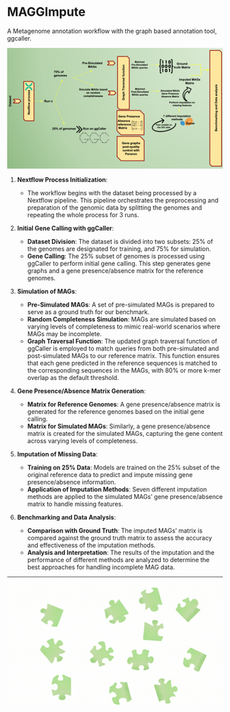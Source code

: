 # MAGGImpute
 A Metagenome annotation workflow with the graph based annotation tool, ggcaller.



![Workflow](workflow/MAGGIMPUTE.png)






1. **Nextflow Process Initialization**:
   - The workflow begins with the dataset being processed by a Nextflow pipeline. This pipeline orchestrates the preprocessing and preparation of the genomic data by splitting the genomes and repeating the whole process for 3 runs.

2. **Initial Gene Calling with ggCaller**:
   - **Dataset Division**: The dataset is divided into two subsets: 25% of the genomes are designated for training, and 75% for simulation.
   - **Gene Calling**: The 25% subset of genomes is processed using ggCaller to perform initial gene calling. This step generates gene graphs and a gene presence/absence matrix for the reference genomes.

3. **Simulation of MAGs**:
   - **Pre-Simulated MAGs**: A set of pre-simulated MAGs is prepared to serve as a ground truth for our benchmark.
   - **Random Completeness Simulation**: MAGs are simulated based on varying levels of completeness to mimic real-world scenarios where MAGs may be incomplete.
   - **Graph Traversal Function**: The updated graph traversal function of ggCaller is employed to match queries from both pre-simulated and post-simulated MAGs to our reference matrix. This function ensures that each gene predicted in the reference sequences is matched to the corresponding sequences in the MAGs, with 80% or more k-mer overlap as the default threshold.

4. **Gene Presence/Absence Matrix Generation**:
   - **Matrix for Reference Genomes**: A gene presence/absence matrix is generated for the reference genomes based on the initial gene calling.
   - **Matrix for Simulated MAGs**: Similarly, a gene presence/absence matrix is created for the simulated MAGs, capturing the gene content across varying levels of completeness.

5. **Imputation of Missing Data**:
   - **Training on 25% Data**: Models are trained on the 25% subset of the original reference data to predict and impute missing gene presence/absence information.
   - **Application of Imputation Methods**: Seven different imputation methods are applied to the simulated MAGs’ gene presence/absence matrix to handle missing features.

6. **Benchmarking and Data Analysis**:
   - **Comparison with Ground Truth**: The imputed MAGs’ matrix is compared against the ground truth matrix to assess the accuracy and effectiveness of the imputation methods.
   - **Analysis and Interpretation**: The results of the imputation and the performance of different methods are analyzed to determine the best approaches for handling incomplete MAG data.

---



![Workflow](workflow/logo.gif)

